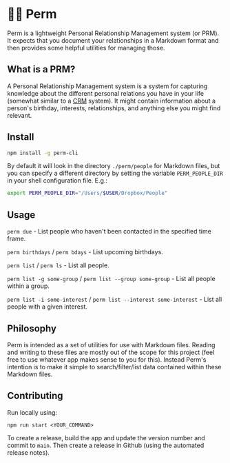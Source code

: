 # 💇‍♀️ Perm

Perm is a lightweight Personal Relationship Management system (or PRM). It expects that you
document your relationships in a Markdown format and then provides some helpful utilities for
managing those.

## What is a PRM?

A Personal Relationship Management system is a system for capturing knowledge about the different personal relations you have in your life (somewhat similar to a [CRM](https://en.wikipedia.org/wiki/Customer_relationship_management) system). It might contain information about a person's birthday, interests, relationships, and anything else you might find relevant.

## Install

```sh
npm install -g perm-cli
```

By default it will look in the directory `./perm/people` for Markdown files, but you can specify
a different directory by setting the variable `PERM_PEOPLE_DIR` in your shell configuration file. E.g.:

```sh
export PERM_PEOPLE_DIR="/Users/$USER/Dropbox/People"
```

## Usage

`perm due` - List people who haven't been contacted in the specified time frame.

`perm birthdays` / `perm bdays` - List upcoming birthdays.

`perm list` / `perm ls` - List all people.

`perm list -g some-group` / `perm list --group some-group` - List all people within a group.

`perm list -i some-interest` / `perm list --interest some-interest` - List all people with a given interest.

## Philosophy

Perm is intended as a set of utilities for use with Markdown files. Reading and writing to these files are mostly out of the scope for this project (feel free to use whatever app makes sense to you for this). Instead Perm's intention is to make it simple to search/filter/list data contained within these Markdown files.

## Contributing

Run locally using:

`npm run start <YOUR_COMMAND>`

To create a release, build the app and update the version number and commit to `main`. Then create a
release in Github (using the automated release notes).
